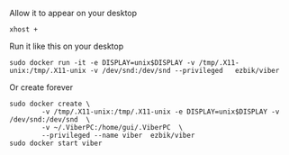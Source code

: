 
Allow it to appear on your desktop

```
xhost +
```

Run it like this on your desktop

```
sudo docker run -it -e DISPLAY=unix$DISPLAY -v /tmp/.X11-unix:/tmp/.X11-unix -v /dev/snd:/dev/snd --privileged   ezbik/viber
```

Or create forever

```
sudo docker create \
        -v /tmp/.X11-unix:/tmp/.X11-unix -e DISPLAY=unix$DISPLAY -v /dev/snd:/dev/snd  \
        -v ~/.ViberPC:/home/gui/.ViberPC  \
        --privileged --name viber  ezbik/viber
sudo docker start viber
```

